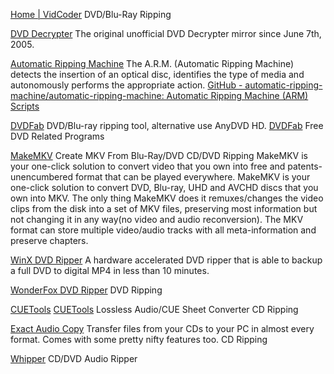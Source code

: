 
[Home | VidCoder](https://vidcoder.net/)
DVD/Blu-Ray Ripping

[DVD Decrypter](http://dvddecrypter.org.uk/)
The original unofficial DVD Decrypter mirror since June 7th, 2005.

[Automatic Ripping Machine](https://b3n.org/automatic-ripping-machine/)
The A.R.M. (Automatic Ripping Machine) detects the insertion of an optical disc, identifies the type of media and autonomously performs the appropriate action.
[GitHub - automatic-ripping-machine/automatic-ripping-machine: Automatic Ripping Machine (ARM) Scripts](https://github.com/automatic-ripping-machine/automatic-ripping-machine)

[DVDFab](https://www.dvdfab.cn/)
DVD/Blu-ray ripping tool, alternative use AnyDVD HD.
[DVDFab](https://www.dvdfab.cn/free.htm)
Free DVD Related Programs

[MakeMKV](https://www.makemkv.com/)
Create MKV From Blu-Ray/DVD
CD/DVD Ripping
MakeMKV is your one-click solution to convert video that you own into free and patents-unencumbered format that can be played everywhere.
MakeMKV is your one-click solution to convert DVD, Blu-ray, UHD and AVCHD discs that you own into MKV. The only thing MakeMKV does it remuxes/changes the video clips from the disk into a set of MKV files, preserving most information but not changing it in any way(no video and audio reconversion). The MKV format can store multiple video/audio tracks with all meta-information and preserve chapters.

[WinX DVD Ripper](https://www.winxdvd.com/dvd-ripper/)
A hardware accelerated DVD ripper that is able to backup a full DVD to digital MP4 in less than 10 minutes.

[WonderFox DVD Ripper](https://www.videoconverterfactory.com/)
DVD Ripping

[CUETools](http://cue.tools/wiki/Main_Page)
[CUETools](http://cue.tools/wiki/CUETools)
Lossless Audio/CUE Sheet Converter
CD Ripping

[Exact Audio Copy](https://www.exactaudiocopy.de/)
Transfer files from your CDs to your PC in almost every format. Comes with some pretty nifty features too.
CD Ripping

[Whipper](https://github.com/whipper-team/whipper)
CD/DVD Audio Ripper

